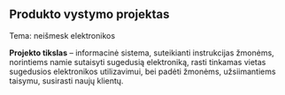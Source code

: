 ## Produkto vystymo projektas

Tema: neišmesk elektronikos

**Projekto tikslas** – informacinė sistema, suteikianti instrukcijas žmonėms, norintiems namie sutaisyti sugedusią elektroniką, rasti tinkamas vietas sugedusios elektronikos utilizavimui, bei padėti žmonėms, užsiimantiems taisymu, susirasti naujų klientų.
